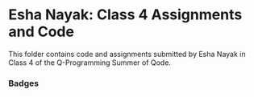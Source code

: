 # Esha Nayak: Class 4 Assignments and Code
This folder contains code and assignments submitted by Esha Nayak in Class 4 of the Q-Programming Summer of Qode.
### Badges